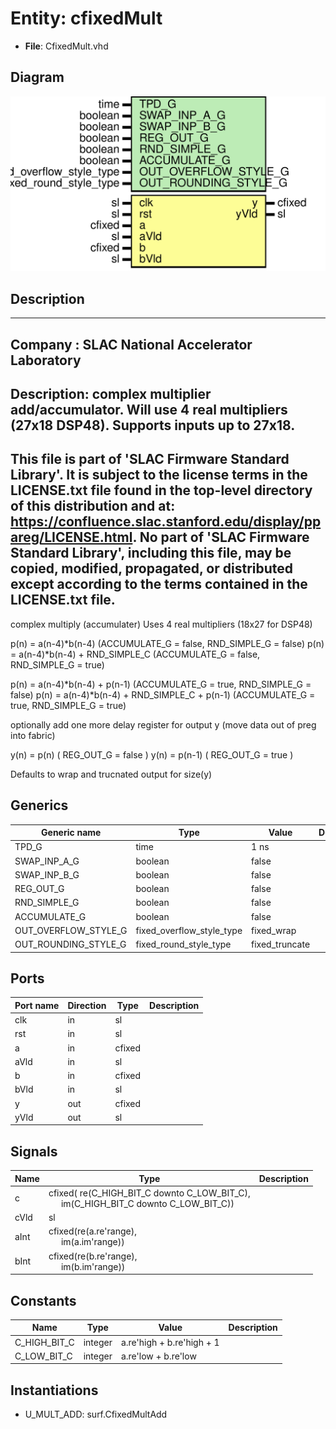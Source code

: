 # Entity: cfixedMult

- **File**: CfixedMult.vhd
## Diagram

![Diagram](CfixedMult.svg "Diagram")
## Description

-----------------------------------------------------------------------------
 Company    : SLAC National Accelerator Laboratory
-----------------------------------------------------------------------------
 Description: complex multiplier add/accumulator.  Will use 4 real multipliers
              (27x18 DSP48).  Supports inputs up to 27x18.
-----------------------------------------------------------------------------
 This file is part of 'SLAC Firmware Standard Library'.
 It is subject to the license terms in the LICENSE.txt file found in the
 top-level directory of this distribution and at:
    https://confluence.slac.stanford.edu/display/ppareg/LICENSE.html.
 No part of 'SLAC Firmware Standard Library', including this file,
 may be copied, modified, propagated, or distributed except according to
 the terms contained in the LICENSE.txt file.
-----------------------------------------------------------------------------
 complex multiply (accumulater)
 Uses 4 real multipliers (18x27 for DSP48)

 p(n) = a(n-4)*b(n-4)                         (ACCUMULATE_G = false, RND_SIMPLE_G = false)
 p(n) = a(n-4)*b(n-4) + RND_SIMPLE_C          (ACCUMULATE_G = false, RND_SIMPLE_G = true)

 p(n) = a(n-4)*b(n-4) + p(n-1)                (ACCUMULATE_G = true, RND_SIMPLE_G = false)
 p(n) = a(n-4)*b(n-4) + RND_SIMPLE_C + p(n-1) (ACCUMULATE_G = true, RND_SIMPLE_G = true)

 optionally add one more delay register for output y
    (move data out of preg into fabric)

 y(n) = p(n)     ( REG_OUT_G = false )
 y(n) = p(n-1)   ( REG_OUT_G = true )

 Defaults to wrap and trucnated output for size(y)
## Generics

| Generic name         | Type                      | Value          | Description |
| -------------------- | ------------------------- | -------------- | ----------- |
| TPD_G                | time                      | 1 ns           |             |
| SWAP_INP_A_G         | boolean                   | false          |             |
| SWAP_INP_B_G         | boolean                   | false          |             |
| REG_OUT_G            | boolean                   | false          |             |
| RND_SIMPLE_G         | boolean                   | false          |             |
| ACCUMULATE_G         | boolean                   | false          |             |
| OUT_OVERFLOW_STYLE_G | fixed_overflow_style_type | fixed_wrap     |             |
| OUT_ROUNDING_STYLE_G | fixed_round_style_type    | fixed_truncate |             |
## Ports

| Port name | Direction | Type   | Description |
| --------- | --------- | ------ | ----------- |
| clk       | in        | sl     |             |
| rst       | in        | sl     |             |
| a         | in        | cfixed |             |
| aVld      | in        | sl     |             |
| b         | in        | cfixed |             |
| bVld      | in        | sl     |             |
| y         | out       | cfixed |             |
| yVld      | out       | sl     |             |
## Signals

| Name | Type                                                                                                                  | Description |
| ---- | --------------------------------------------------------------------------------------------------------------------- | ----------- |
| c    | cfixed( re(C_HIGH_BIT_C downto C_LOW_BIT_C),<br><span style="padding-left:20px"> im(C_HIGH_BIT_C downto C_LOW_BIT_C)) |             |
| cVld | sl                                                                                                                    |             |
| aInt | cfixed(re(a.re'range),<br><span style="padding-left:20px"> im(a.im'range))                                            |             |
| bInt | cfixed(re(b.re'range),<br><span style="padding-left:20px"> im(b.im'range))                                            |             |
## Constants

| Name         | Type    | Value                      | Description |
| ------------ | ------- | -------------------------- | ----------- |
| C_HIGH_BIT_C | integer |  a.re'high + b.re'high + 1 |             |
| C_LOW_BIT_C  | integer |  a.re'low  + b.re'low      |             |
## Instantiations

- U_MULT_ADD: surf.CfixedMultAdd
